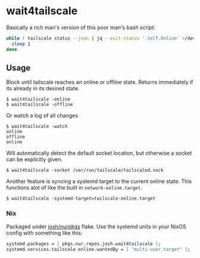 # wait4tailscale

Basically a rich man's version of this poor man's bash script:

```bash
while ! tailscale status --json | jq --exit-status '.Self.Online' >/dev/null
  sleep 1
done
```

## Usage

Block until tailscale reaches an online or offline state. Returns immediately if its already in its desired state.

```
$ wait4tailscale -online
$ wait4tailscale -offline
```

Or watch a log of all changes

```
$ wait4tailscale -watch
online
offline
online
```

Will automatically detect the default socket location, but otherwise a socket can be explicitly given.

```
$ wait4tailscale -socket /var/run/tailscale/tailscaled.sock
```

Another feature is syncing a systemd target to the current online state. This functions alot of like the built in `network-online.target`.

```
$ wait4tailscale -systemd-target=tailscale-online.target
```

### Nix

Packaged under [josh/nurpkgs](https://github.com/josh/nurpkgs) flake. Use the systemd units in your NixOS config with something like this:

```nix
systemd.packages = [ pkgs.nur.repos.josh.wait4tailscale ];
systemd.services.tailscale-online.wantedBy = [ "multi-user.target" ];
```
